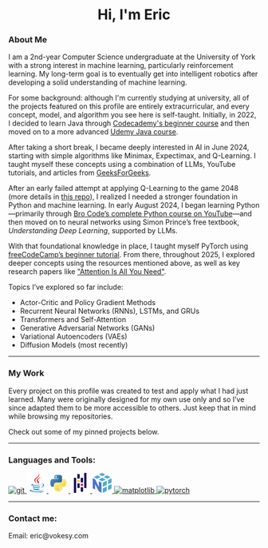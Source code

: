 <h1 align="center">Hi, I'm Eric</h1>

<h3 align="left">About Me</h3>
<p>
  I am a 2nd-year Computer Science undergraduate at the University of York with a strong interest in machine learning, particularly reinforcement learning. My long-term goal is to eventually get into intelligent robotics after developing a solid understanding of machine learning.
</p>
<p>
  For some background: although I'm currently studying at university, all of the projects featured on this profile are entirely extracurricular, and every concept, model, and algorithm you see here is self-taught. Initially, in 2022, I decided to learn Java through <a href="https://www.codecademy.com/catalog/language/java">Codecademy's beginner course</a> and then moved on to a more advanced <a href="https://www.udemy.com/course/java-the-complete-java-developer-course/">Udemy Java course</a>.
</p>
<p>
  After taking a short break, I became deeply interested in AI in June 2024, starting with simple algorithms like Minimax, Expectimax, and Q-Learning. I taught myself these concepts using a combination of LLMs, YouTube tutorials, and articles from <a href="https://www.geeksforgeeks.org/">GeeksForGeeks</a>.
</p>
<p>
  After an early failed attempt at applying Q-Learning to the game 2048 (more details in <a href="https://github.com/Bloodaxe90/2048-Q-Learning">this repo</a>), I realized I needed a stronger foundation in Python and machine learning. In early August 2024, I began learning Python—primarily through <a href="https://www.youtube.com/watch?v=ix9cRaBkVe0">Bro Code’s complete Python course on YouTube</a>—and then moved on to neural networks using Simon Prince’s free textbook, <em>Understanding Deep Learning</em>, supported by LLMs.
</p>
<p>
  With that foundational knowledge in place, I taught myself PyTorch using <a href="https://www.youtube.com/watch?v=V_xro1bcAuA&t=20s">freeCodeCamp’s beginner tutorial</a>. From there, throughout 2025, I explored deeper concepts using the resources mentioned above, as well as key research papers like <a href="https://arxiv.org/abs/1706.03762">"Attention Is All You Need"</a>.
</p>
<p>
  Topics I’ve explored so far include:
  <ul>
    <li>Actor-Critic and Policy Gradient Methods</li>
    <li>Recurrent Neural Networks (RNNs), LSTMs, and GRUs</li>
    <li>Transformers and Self-Attention</li>
    <li>Generative Adversarial Networks (GANs)</li>
    <li>Variational Autoencoders (VAEs)</li>
    <li>Diffusion Models (most recently)</li>
  </ul>
</p>

---

<h3 align="left">My Work</h3>
<p>
  Every project on this profile was created to test and apply what I had just learned. Many were originally designed for my own use only and so I’ve since adapted them to be more accessible to others. Just keep that in mind while browsing my repositories.
</p>
<p>
  Check out some of my pinned projects below.
</p>

---

<h3 align="left">Languages and Tools:</h3>
<p align="left">
  <a href="https://git-scm.com/" target="_blank" rel="noreferrer"> 
    <img src="https://www.vectorlogo.zone/logos/git-scm/git-scm-icon.svg" alt="git" width="40" height="40"/> 
  </a> 
  <a href="https://www.java.com" target="_blank" rel="noreferrer"> 
    <img src="https://raw.githubusercontent.com/devicons/devicon/master/icons/java/java-original.svg" alt="java" width="40" height="40"/> 
  </a> 
  <a href="https://www.python.org" target="_blank" rel="noreferrer"> 
    <img src="https://raw.githubusercontent.com/devicons/devicon/master/icons/python/python-original.svg" alt="python" width="40" height="40"/> 
  </a> 
  <a href="https://pandas.pydata.org/" target="_blank" rel="noreferrer"> 
    <img src="https://raw.githubusercontent.com/devicons/devicon/2ae2a900d2f041da66e950e4d48052658d850630/icons/pandas/pandas-original.svg" alt="pandas" width="40" height="40"/> 
  </a> 
  <a href="https://numpy.org/" target="_blank" rel="noreferrer"> 
    <img src="https://raw.githubusercontent.com/devicons/devicon/master/icons/numpy/numpy-original.svg" alt="numpy" width="40" height="40"/> 
  </a>
  <a href="https://matplotlib.org/" target="_blank" rel="noreferrer"> 
    <img src="https://upload.wikimedia.org/wikipedia/commons/8/84/Matplotlib_icon.svg" alt="matplotlib" width="40" height="40"/> 
  </a>
  <a href="https://pytorch.org/" target="_blank" rel="noreferrer"> 
    <img src="https://www.vectorlogo.zone/logos/pytorch/pytorch-icon.svg" alt="pytorch" width="40" height="40"/> 
  </a>
</p>

---

<h3 align="left">Contact me:</h3>
Email: eric@vokesy.com

